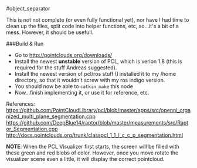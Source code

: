 #object_separator

This is not not complete (or even fully functional yet), nor have I had time to clean up the files, split code into helper functions, etc, so...it's a bit of a mess.  However, it should be usefull.

###Build & Run

- Go to http://pointclouds.org/downloads/
- Install the newest **unstable** version of PCL, which is verion 1.8 (this is required for the stuff Andreas suggested).
- Install the newest version of pcl/ros stuff (I installed it to my /home directory, so that it wouldn't screw with my ros indigo version.
- You should now be able to ```catkin_make``` this node
- Now...finish implementing it, or use it for reference, etc.

References: https://github.com/PointCloudLibrary/pcl/blob/master/apps/src/openni_organized_multi_plane_segmentation.cpp
            https://github.com/DeepBlue14/raptor/blob/master/measurements/src/Raptor_Segmentation.cpp
            http://docs.pointclouds.org/trunk/classpcl_1_1_l_c_c_p_segmentation.html

**NOTE**: When the PCL Visualizer first starts, the screen will be filled with these green and red blobs of color.  However, once you move rotate the visualizer scene even a little, it will display the correct pointcloud.

